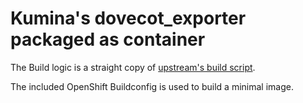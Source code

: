 # Kumina's dovecot_exporter packaged as container

The Build logic is a straight copy of [upstream's build script](https://github.com/kumina/dovecot_exporter/blob/master/build_static.sh).

The included OpenShift Buildconfig is used to build a minimal image.

